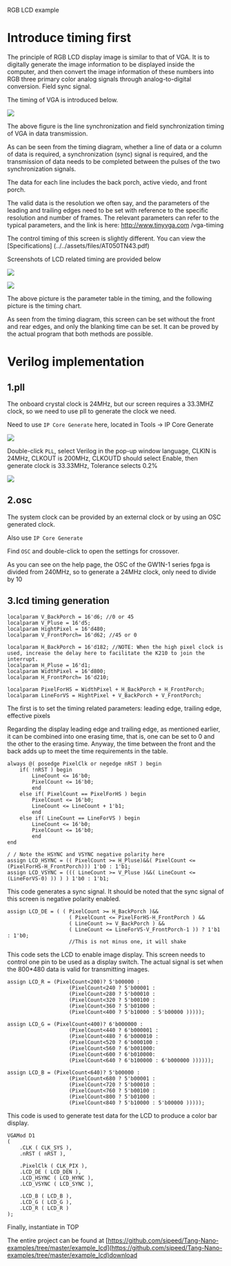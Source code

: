 RGB LCD example

# Introduce timing first

The principle of RGB LCD display image is similar to that of VGA. It is to digitally generate the image information to be displayed inside the computer, and then convert the image information of these numbers into RGB three primary color analog signals through analog-to-digital conversion. Field sync signal.

The timing of VGA is introduced below.

![](./../assets/examples/lcd_pjt_1.png)

The above figure is the line synchronization and field synchronization timing of VGA in data transmission.

As can be seen from the timing diagram, whether a line of data or a column of data is required, a synchronization (sync) signal is required, and the transmission of data needs to be completed between the pulses of the two synchronization signals.

The data for each line includes the back porch, active viedo, and front porch.

The valid data is the resolution we often say, and the parameters of the leading and trailing edges need to be set with reference to the specific resolution and number of frames. The relevant parameters can refer to the typical parameters, and the link is here: http://www.tinyvga.com /vga-timing

The control timing of this screen is slightly different. You can view the [Specifications] (../../assets/files/AT050TN43.pdf)

Screenshots of LCD related timing are provided below

![](./../assets/examples/lcd_pjt_2.png)

![](./../assets/examples/lcd_pjt_3.png)

The above picture is the parameter table in the timing, and the following picture is the timing chart.

As seen from the timing diagram, this screen can be set without the front and rear edges, and only the blanking time can be set. It can be proved by the actual program that both methods are possible.

# Verilog implementation

## 1.pll

The onboard crystal clock is 24MHz, but our screen requires a 33.3MHZ clock, so we need to use pll to generate the clock we need.

Need to use `IP Core Generate` here, located in Tools -> IP Core Generate

![](./../assets/examples/lcd_pjt_4.png)

Double-click `PLL`, select Verilog in the pop-up window language, CLKIN is 24MHz, CLKOUT is 200MHz, CLKOUTD should select Enable, then generate clock is 33.33MHz, Tolerance selects 0.2%

![](./../assets/examples/lcd_pjt_5.png)

## 2.osc

The system clock can be provided by an external clock or by using an OSC generated clock.

Also use `IP Core Generate`

Find `OSC` and double-click to open the settings for crossover.

As you can see on the help page, the OSC of the GW1N-1 series fpga is divided from 240MHz, so to generate a 24MHz clock, only need to divide by 10

## 3.lcd timing generation

```
localparam V_BackPorch = 16'd6; //0 or 45
localparam V_Pluse = 16'd5;
localparam HightPixel = 16'd480;
localparam V_FrontPorch= 16'd62; //45 or 0

localparam H_BackPorch = 16'd182; //NOTE: When the high pixel clock is used, increase the delay here to facilitate the K210 to join the interrupt.
localparam H_Pluse = 16'd1;
localparam WidthPixel = 16'd800;
localparam H_FrontPorch= 16'd210;

localparam PixelForHS = WidthPixel + H_BackPorch + H_FrontPorch;
localparam LineForVS = HightPixel + V_BackPorch + V_FrontPorch;
```

The first is to set the timing related parameters: leading edge, trailing edge, effective pixels

Regarding the display leading edge and trailing edge, as mentioned earlier, it can be combined into one erasing time, that is, one can be set to 0 and the other to the erasing time. Anyway, the time between the front and the back adds up to meet the time requirements in the table.

```
always @( posedge PixelClk or negedge nRST ) begin
    if( !nRST ) begin
        LineCount <= 16'b0;
        PixelCount <= 16'b0;
        end
    else if( PixelCount == PixelForHS ) begin
        PixelCount <= 16'b0;
        LineCount <= LineCount + 1'b1;
        end
    else if( LineCount == LineForVS ) begin
        LineCount <= 16'b0;
        PixelCount <= 16'b0;
        end
end

/ / Note the HSYNC and VSYNC negative polarity here
assign LCD_HSYNC = (( PixelCount >= H_Pluse)&&( PixelCount <= (PixelForHS-H_FrontPorch))) 1'b0 : 1'b1;
assign LCD_VSYNC = ((( LineCount >= V_Pluse )&&( LineCount <= (LineForVS-0) )) ) ) 1'b0 : 1'b1;
```

This code generates a sync signal. It should be noted that the sync signal of this screen is negative polarity enabled.

```
assign LCD_DE = ( ( PixelCount >= H_BackPorch )&&
                    ( PixelCount <= PixelForHS-H_FrontPorch ) &&
                    ( LineCount >= V_BackPorch ) &&
                    ( LineCount <= LineForVS-V_FrontPorch-1 )) ? 1'b1 : 1'b0;
                    //This is not minus one, it will shake
```

This code sets the LCD to enable image display. This screen needs to control one pin to be used as a display switch. The actual signal is set when the 800*480 data is valid for transmitting images.

```
assign LCD_R = (PixelCount<200)? 5'b00000 :
                    (PixelCount<240 ? 5'b00001 :
                    (PixelCount<280 ? 5'b00010 :
                    (PixelCount<320 ? 5'b00100 :
                    (PixelCount<360 ? 5'b01000 :
                    (PixelCount<400 ? 5'b10000 : 5'b00000 )))));

assign LCD_G = (PixelCount<400)? 6'b000000 :
                    (PixelCount<440 ? 6'b000001 :
                    (PixelCount<480 ? 6'b000010 :
                    (PixelCount<520 ? 6'b000100 :
                    (PixelCount<560 ? 6'b001000:
                    (PixelCount<600 ? 6'b010000:
                    (PixelCount<640 ? 6'b100000 : 6'b000000 ))))));

assign LCD_B = (PixelCount<640)? 5'b00000 :
                    (PixelCount<680 ? 5'b00001 :
                    (PixelCount<720 ? 5'b00010 :
                    (PixelCount<760 ? 5'b00100 :
                    (PixelCount<800 ? 5'b01000 :
                    (PixelCount<840 ? 5'b10000 : 5'b00000 )))));
```

This code is used to generate test data for the LCD to produce a color bar display.

```
VGAMod D1
(
    .CLK ( CLK_SYS ),
    .nRST ( nRST ),

    .PixelClk ( CLK_PIX ),
    .LCD_DE ( LCD_DEN ),
    .LCD_HSYNC ( LCD_HYNC ),
    .LCD_VSYNC ( LCD_SYNC ),

    .LCD_B ( LCD_B ),
    .LCD_G ( LCD_G ),
    .LCD_R ( LCD_R )
);
```

Finally, instantiate in TOP

The entire project can be found at [https://github.com/sipeed/Tang-Nano-examples/tree/master/example_lcd](https://github.com/sipeed/Tang-Nano-examples/tree/master/example_lcd)download
